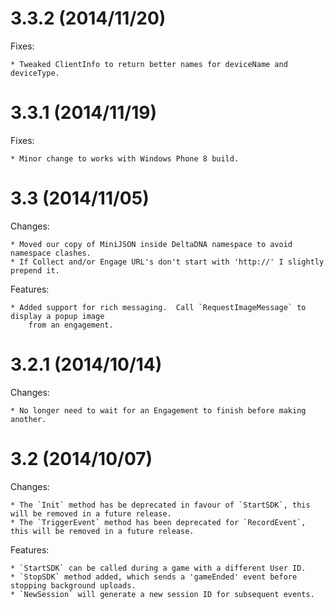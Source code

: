 3.3.2 (2014/11/20)
==================

Fixes:

    * Tweaked ClientInfo to return better names for deviceName and deviceType.

﻿3.3.1 (2014/11/19)
==================

Fixes:

    * Minor change to works with Windows Phone 8 build.

3.3 (2014/11/05)
================

Changes:

    * Moved our copy of MiniJSON inside DeltaDNA namespace to avoid namespace clashes.
    * If Collect and/or Engage URL's don't start with 'http://' I slightly prepend it.

Features:

    * Added support for rich messaging.  Call `RequestImageMessage` to display a popup image
        from an engagement.

3.2.1 (2014/10/14)
==================

Changes:

	* No longer need to wait for an Engagement to finish before making another.

3.2 (2014/10/07)
================

Changes:

	* The `Init` method has be deprecated in favour of `StartSDK`, this will be removed in a future release.
	* The `TriggerEvent` method has been deprecated for `RecordEvent`, this will be removed in a future release.

Features:

	* `StartSDK` can be called during a game with a different User ID.
	* `StopSDK` method added, which sends a 'gameEnded' event before stopping background uploads.
	* `NewSession` will generate a new session ID for subsequent events.
